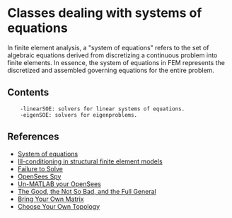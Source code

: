 # Classes dealing with systems of equations
In finite element analysis, a "system of equations" refers to the set of algebraic equations derived from discretizing a continuous problem into finite elements. In essence, the system of equations in FEM represents the discretized and assembled governing equations for the entire problem.

## Contents

        -linearSOE: solvers for linear systems of equations.
		-eigenSOE: solvers for eigenproblems.

## References
- [System of equations](https://en.wikipedia.org/wiki/System_of_equations#:~:text=In%20mathematics%2C%20a%20set%20of%20simultaneous%20equations%2C,equations%2C%20or%20a%20System%20of%20difference%20equations)
- [Ill-conditioning in structural finite element models](https://github.com/xcfem/xc/blob/master/verif/tests/solution/ill_conditioning/readme.md)
- [Failure to Solve](https://portwooddigital.com/2021/09/12/failure-to-solve)
- [OpenSees Spy](https://portwooddigital.com/2022/03/13/opensees-spy)
- [Un-MATLAB your OpenSees](https://portwooddigital.com/2022/09/04/un-matlab-your-opensees/)
- [The Good, the Not So Bad, and the Full General](https://portwooddigital.com/2024/11/14/the-good-the-not-so-bad-and-the-full-general/)
- [Bring Your Own Matrix](https://portwooddigital.com/2025/07/27/bring-your-own-matrix/)
- [Choose Your Own Topology](https://portwooddigital.com/2025/06/22/choose-your-own-topology/)
